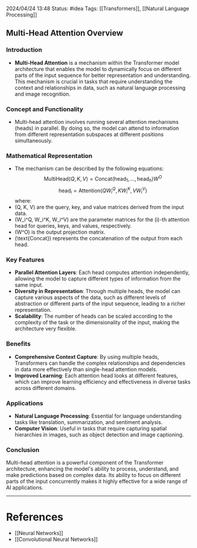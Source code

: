 2024/04/24 13:48
Status: #idea
Tags: [[Transformers]], [[Natural Language Processing]]

## Multi-Head Attention Overview

### Introduction
- **Multi-Head Attention** is a mechanism within the Transformer model architecture that enables the model to dynamically focus on different parts of the input sequence for better representation and understanding. This mechanism is crucial in tasks that require understanding the context and relationships in data, such as natural language processing and image recognition.

### Concept and Functionality
- Multi-head attention involves running several attention mechanisms (heads) in parallel. By doing so, the model can attend to information from different representation subspaces at different positions simultaneously.

### Mathematical Representation
- The mechanism can be described by the following equations:
$$
\text{MultiHead}(Q, K, V) = \text{Concat}(\text{head}_1, \ldots, \text{head}_h)W^O
$$
$$
\text{head}_i = \text{Attention}(QW_i^Q, KW_i^K, VW_i^V)
$$
where:
- \(Q, K, V\) are the query, key, and value matrices derived from the input data.
- \(W_i^Q, W_i^K, W_i^V\) are the parameter matrices for the \(i\)-th attention head for queries, keys, and values, respectively.
- \(W^O\) is the output projection matrix.
- \(\text{Concat}\) represents the concatenation of the output from each head.

### Key Features
- **Parallel Attention Layers**: Each head computes attention independently, allowing the model to capture different types of information from the same input.
- **Diversity in Representation**: Through multiple heads, the model can capture various aspects of the data, such as different levels of abstraction or different parts of the input sequence, leading to a richer representation.
- **Scalability**: The number of heads can be scaled according to the complexity of the task or the dimensionality of the input, making the architecture very flexible.

### Benefits
- **Comprehensive Context Capture**: By using multiple heads, Transformers can handle the complex relationships and dependencies in data more effectively than single-head attention models.
- **Improved Learning**: Each attention head looks at different features, which can improve learning efficiency and effectiveness in diverse tasks across different domains.

### Applications
- **Natural Language Processing**: Essential for language understanding tasks like translation, summarization, and sentiment analysis.
- **Computer Vision**: Useful in tasks that require capturing spatial hierarchies in images, such as object detection and image captioning.

### Conclusion
Multi-head attention is a powerful component of the Transformer architecture, enhancing the model's ability to process, understand, and make predictions based on complex data. Its ability to focus on different parts of the input concurrently makes it highly effective for a wide range of AI applications.







---
# References

- [[Neural Networks]]
- [[Convolutional Neural Networks]]